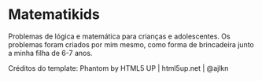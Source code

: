# Matematikids

Problemas de lógica e matemática para crianças e adolescentes. Os problemas foram criados por mim mesmo, como forma de brincadeira junto a minha filha de 6-7 anos.

Créditos do template: Phantom by HTML5 UP | html5up.net | @ajlkn
